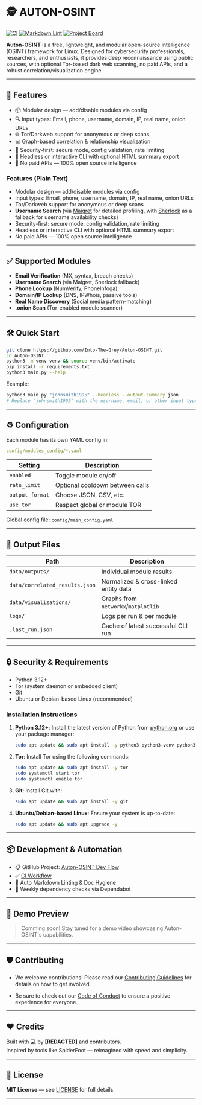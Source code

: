# 🕵️ AUTON-OSINT

[![CI](https://github.com/Into-The-Grey/Auton-OSINT/actions/workflows/ci.yml/badge.svg)](https://github.com/Into-The-Grey/Auton-OSINT/actions/workflows/ci.yml)
[![Markdown Lint](https://github.com/Into-The-Grey/Auton-OSINT/actions/workflows/markdown-lint.yml/badge.svg?branch=master)](https://github.com/Into-The-Grey/Auton-OSINT/actions/workflows/markdown-lint.yml)
[![Project Board](https://img.shields.io/badge/Project-Board-blue?logo=github)](https://github.com/users/Into-The-Grey/projects/10)

**Auton-OSINT** is a free, lightweight, and modular open-source intelligence (OSINT) framework for Linux. Designed for cybersecurity professionals, researchers, and enthusiasts, it provides deep reconnaissance using public sources, with optional Tor-based dark web scanning, no paid APIs, and a robust correlation/visualization engine.

---

## 🚀 Features

- 📦 Modular design — add/disable modules via config
- 🔍 Input types: Email, phone, username, domain, IP, real name, onion URLs
- 🌐 Tor/Darkweb support for anonymous or deep scans
- 📊 Graph-based correlation & relationship visualization
- 🔐 Security-first: secure mode, config validation, rate limiting
- 🧠 Headless or interactive CLI with optional HTML summary export
- 🧪 No paid APIs — 100% open source intelligence

### Features (Plain Text)

- Modular design — add/disable modules via config
- Input types: Email, phone, username, domain, IP, real name, onion URLs
- Tor/Darkweb support for anonymous or deep scans
- **Username Search** (via [Maigret](https://github.com/soxoj/maigret) for detailed profiling, with [Sherlock](https://github.com/sherlock-project/sherlock) as a fallback for username availability checks)
- Security-first: secure mode, config validation, rate limiting
- Headless or interactive CLI with optional HTML summary export
- No paid APIs — 100% open source intelligence

---

## ✅ Supported Modules

- **Email Verification** (MX, syntax, breach checks)
- **Username Search** (via Maigret, Sherlock fallback)
- **Phone Lookup** (NumVerify, PhoneInfoga)
- **Domain/IP Lookup** (DNS, IPWhois, passive tools)
- **Real Name Discovery** (Social media pattern-matching)
- **.onion Scan** (Tor-enabled module scanner)

---

## 🛠️ Quick Start

```bash
git clone https://github.com/Into-The-Grey/Auton-OSINT.git
cd Auton-OSINT
python3 -m venv venv && source venv/bin/activate
pip install -r requirements.txt
python3 main.py --help
```

Example:

```bash
python3 main.py "johnsmith1995" --headless --output-summary json
# Replace "johnsmith1995" with the username, email, or other input type you want to investigate.
```

---

## ⚙️ Configuration

Each module has its own YAML config in:

``` yaml
config/modules_config/*.yaml
```

| Setting         | Description                     |
|----------------|---------------------------------|
| `enabled`       | Toggle module on/off            |
| `rate_limit`    | Optional cooldown between calls |
| `output_format` | Choose JSON, CSV, etc.          |
| `use_tor`       | Respect global or module TOR    |

Global config file: `config/main_config.yaml`

---

## 📁 Output Files

| Path                        | Description                              |
|-----------------------------|------------------------------------------|
| `data/outputs/`             | Individual module results                |
| `data/correlated_results.json` | Normalized & cross-linked entity data |
| `data/visualizations/`      | Graphs from `networkx`/`matplotlib`      |
| `logs/`                     | Logs per run & per module                |
| `.last_run.json`            | Cache of latest successful CLI run       |

---

## 🔒 Security & Requirements

- Python 3.12+
- Tor (system daemon or embedded client)
- Git
- Ubuntu or Debian-based Linux (recommended)

### Installation Instructions

1. **Python 3.12+**: Install the latest version of Python from [python.org](https://www.python.org/downloads/) or use your package manager:

   ```bash
   sudo apt update && sudo apt install -y python3 python3-venv python3-pip
   ```

2. **Tor**: Install Tor using the following commands:

   ```bash
   sudo apt update && sudo apt install -y tor
   sudo systemctl start tor
   sudo systemctl enable tor
   ```

3. **Git**: Install Git with:

   ```bash
   sudo apt update && sudo apt install -y git
   ```

4. **Ubuntu/Debian-based Linux**: Ensure your system is up-to-date:

   ```bash
   sudo apt update && sudo apt upgrade -y
   ```

---

## 📦 Development & Automation

- 📋 GitHub Project: [Auton-OSINT Dev Flow](https://github.com/users/Into-The-Grey/projects/10)
- ✅ [CI Workflow](.github/workflows/ci.yml)
- 📄 Auto Markdown Linting & Doc Hygiene
- 🔄 Weekly dependency checks via Dependabot

---

## 📸 Demo Preview

> Comming soon! Stay tuned for a demo video showcasing Auton-OSINT's capabilities.

---

## 🛡️ Contributing

- We welcome contributions! Please read our [Contributing Guidelines](CONTRIBUTING.md) for details on how to get involved.

- Be sure to check out our [Code of Conduct](CODE_OF_CONDUCT.md) to ensure a positive experience for everyone.

---

## ❤️ Credits

Built with 💻 by **[REDACTED]** and contributors.  
Inspired by tools like SpiderFoot — reimagined with speed and simplicity.

---

## 📄 License

**MIT License** — see [LICENSE](LICENSE) for full details.

---
